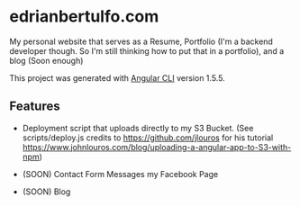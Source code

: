 # edrianbertulfo.com

My personal website that serves as a Resume, Portfolio (I'm a backend developer though. So I'm still thinking how to put that in a portfolio), and a blog (Soon enough)

This project was generated with [Angular CLI](https://github.com/angular/angular-cli) version 1.5.5.

## Features

- Deployment script that uploads directly to my S3 Bucket. (See scripts/deploy.js credits to https://github.com/jlouros for his tutorial https://www.johnlouros.com/blog/uploading-a-angular-app-to-S3-with-npm)

- (SOON) Contact Form Messages my Facebook Page

- (SOON) Blog